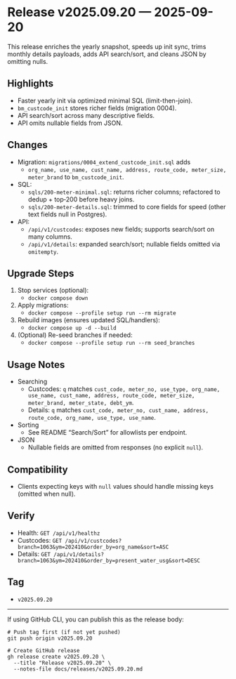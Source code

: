# Release v2025.09.20 — 2025-09-20

This release enriches the yearly snapshot, speeds up init sync, trims monthly details payloads, adds API search/sort, and cleans JSON by omitting nulls.

## Highlights
- Faster yearly init via optimized minimal SQL (limit-then-join).
- `bm_custcode_init` stores richer fields (migration 0004).
- API search/sort across many descriptive fields.
- API omits nullable fields from JSON.

## Changes
- Migration: `migrations/0004_extend_custcode_init.sql` adds
  - `org_name, use_name, cust_name, address, route_code, meter_size, meter_brand` to `bm_custcode_init`.
- SQL:
  - `sqls/200-meter-minimal.sql`: returns richer columns; refactored to dedup + top‑200 before heavy joins.
  - `sqls/200-meter-details.sql`: trimmed to core fields for speed (other text fields null in Postgres).
- API:
  - `/api/v1/custcodes`: exposes new fields; supports search/sort on many columns.
  - `/api/v1/details`: expanded search/sort; nullable fields omitted via `omitempty`.

## Upgrade Steps
1) Stop services (optional):
   - `docker compose down`
2) Apply migrations:
   - `docker compose --profile setup run --rm migrate`
3) Rebuild images (ensures updated SQL/handlers):
   - `docker compose up -d --build`
4) (Optional) Re-seed branches if needed:
   - `docker compose --profile setup run --rm seed_branches`

## Usage Notes
- Searching
  - Custcodes: `q` matches `cust_code, meter_no, use_type, org_name, use_name, cust_name, address, route_code, meter_size, meter_brand, meter_state, debt_ym`.
  - Details: `q` matches `cust_code, meter_no, cust_name, address, route_code, org_name, use_type, use_name`.
- Sorting
  - See README “Search/Sort” for allowlists per endpoint.
- JSON
  - Nullable fields are omitted from responses (no explicit `null`).

## Compatibility
- Clients expecting keys with `null` values should handle missing keys (omitted when null).

## Verify
- Health: `GET /api/v1/healthz`
- Custcodes: `GET /api/v1/custcodes?branch=1063&ym=202410&order_by=org_name&sort=ASC`
- Details: `GET /api/v1/details?branch=1063&ym=202410&order_by=present_water_usg&sort=DESC`

## Tag
- `v2025.09.20`

---
If using GitHub CLI, you can publish this as the release body:
```
# Push tag first (if not yet pushed)
git push origin v2025.09.20

# Create GitHub release
gh release create v2025.09.20 \
  --title "Release v2025.09.20" \
  --notes-file docs/releases/v2025.09.20.md
```
